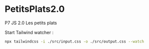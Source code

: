 # PetitsPlats2.0
P7 JS 2.0 Les petits plats

Start Tailwind watcher :
```bash
npx tailwindcss -i ./src/input.css -o ./src/output.css --watch
```